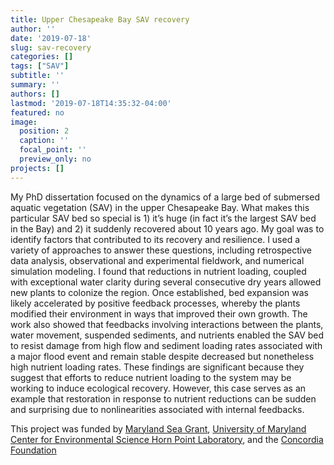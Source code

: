 ```yaml
---
title: Upper Chesapeake Bay SAV recovery
author: ''
date: '2019-07-18'
slug: sav-recovery
categories: []
tags: ["SAV"]
subtitle: ''
summary: ''
authors: []
lastmod: '2019-07-18T14:35:32-04:00'
featured: no
image:
  position: 2
  caption: ''
  focal_point: ''
  preview_only: no
projects: []
---
```

My PhD dissertation focused on the dynamics of a large bed of submersed aquatic vegetation (SAV) in the upper Chesapeake Bay. What makes this particular SAV bed so special is 1) it’s huge (in fact it’s the largest SAV bed in the Bay) and 2) it suddenly recovered about 10 years ago. My goal was to identify factors that contributed to its recovery and resilience. I used a variety of approaches to answer these questions, including retrospective data analysis, observational and experimental fieldwork, and numerical simulation modeling. I found that reductions in nutrient loading, coupled with exceptional water clarity during several consecutive dry years allowed new plants to colonize the region. Once established, bed expansion was likely accelerated by positive feedback processes, whereby the plants modified their environment in ways that improved their own growth. The work also showed that feedbacks involving interactions between the plants, water movement, suspended sediments, and nutrients enabled the SAV bed to resist damage from high flow and sediment loading rates associated with a major flood event and remain stable despite decreased but nonetheless high nutrient loading rates. These findings are significant because they suggest that efforts to reduce nutrient loading to the system may be working to induce ecological recovery. However, this case serves as an example that restoration in response to nutrient reductions can be sudden and surprising due to nonlinearities associated with internal feedbacks.

This project was funded by [Maryland Sea Grant](http://www.mdsg.umd.edu/), [University of Maryland Center for Environmental Science Horn Point Laboratory](https://www.umces.edu/hpl), and the [Concordia Foundation](http://www.concordiafoundation.com/)